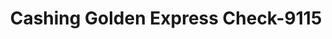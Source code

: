 ---
f_zip-code: 90262
f_state-code: CA
title: Cashing Golden Express Check-9115
f_phone: 310-764-5300
f_city-only: Lynwood
f_address: 3100 E Imperial Hwy Lynwood
f_location-unique-id: '9115'
slug: cashing-golden-express-check-9115
updated-on: '2024-05-30T13:46:58.046Z'
created-on: '2024-05-30T13:36:59.803Z'
published-on: '2024-05-30T13:54:32.469Z'
f_city-state: cms/city/lynwood-ca.md
f_company: cms/company/cashing-golden-express-check.md
f_state: cms/state/california.md
layout: '[payday-loan].html'
tags: payday-loan
---